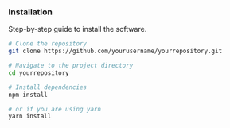 ### Installation

Step-by-step guide to install the software.

```bash
# Clone the repository
git clone https://github.com/yourusername/yourrepository.git

# Navigate to the project directory
cd yourrepository

# Install dependencies
npm install

# or if you are using yarn
yarn install
```
